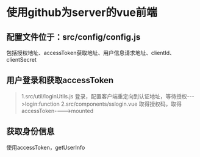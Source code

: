 # 使用github为server的vue前端  
## 配置文件位于：src/config/config.js
包括授权地址、accessToken获取地址、用户信息请求地址、clientId、clientSecret
## 用户登录和获取accessToken
>1.src/util/loginUtils.js
登录，配置客户端重定向到认证地址，等待授权--->login:function
>2.src/components/sslogin.vue
取得授权码，取得accessToken---->mounted
## 获取身份信息
使用accessToken，getUserInfo

